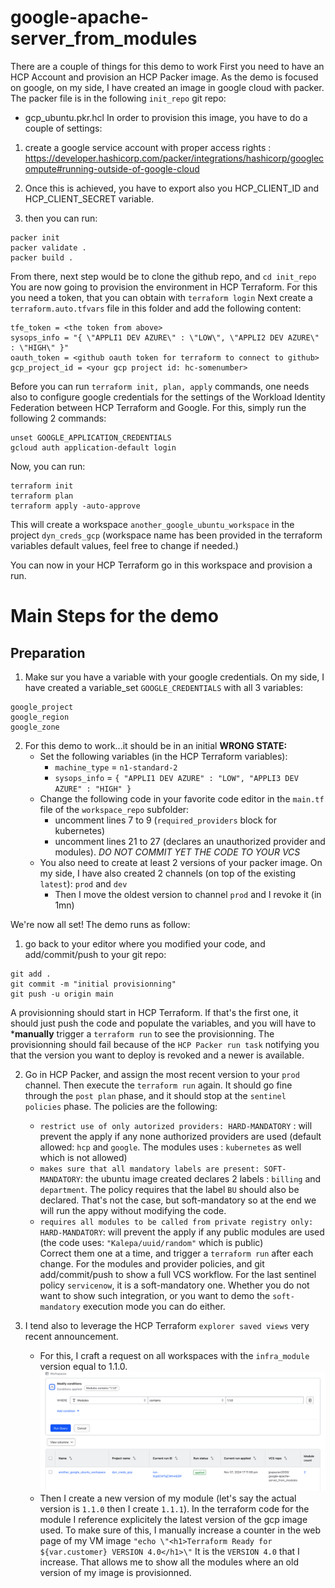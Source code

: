 # google-apache-server_from_modules


There are a couple of things for this demo to work
First you need to have an HCP Account and provision an HCP Packer image.
As the demo is focused on google, on my side, I have created an image in google cloud with packer.
The packer file is in the following `init_repo` git repo:
- gcp_ubuntu.pkr.hcl
In order to provision this image, you have to do a couple of settings:
1. create a google service account with proper access rights : https://developer.hashicorp.com/packer/integrations/hashicorp/googlecompute#running-outside-of-google-cloud

2. Once this is achieved, you have to export also you HCP_CLIENT_ID and HCP_CLIENT_SECRET variable.
3. then you can run:
````
packer init
packer validate .
packer build .
````

From there, next step would be to clone the github repo, and ```cd init_repo```
You are now going to provision the environment in HCP Terraform.
For this you need a token, that you can obtain with ```terraform login```
Next create a ```terraform.auto.tfvars``` file in this folder and add the following content:
````
tfe_token = <the token from above>
sysops_info = "{ \"APPLI1 DEV AZURE\" : \"LOW\", \"APPLI2 DEV AZURE\" : \"HIGH\" }"
oauth_token = <github oauth token for terraform to connect to github>
gcp_project_id = <your gcp project id: hc-somenumber>
````
Before you can run ```terraform init, plan, apply``` commands, one needs also to configure google credentials for the settings of the Workload Identity Federation between HCP Terraform and Google.
For this, simply run the following 2 commands:
````
unset GOOGLE_APPLICATION_CREDENTIALS
gcloud auth application-default login
````
Now, you can run:
````
terraform init
terraform plan
terraform apply -auto-approve
````
This will create a workspace ```another_google_ubuntu_workspace``` in the project ```dyn_creds_gcp``` (workspace name has been provided in the terraform variables default values, feel free to change if needed.)

You can now in your HCP Terraform go in this workspace and provision a run. 

# Main Steps for the demo

## Preparation
1. Make sur you have a variable with your google credentials. On my side, I have created a variable_set `GOOGLE_CREDENTIALS` with all 3 variables:
````
google_project
google_region
google_zone
````
2. For this demo to work...it should be in an initial **WRONG STATE:**
   - Set the following variables (in the HCP Terraform variables):
     - `machine_type` = `n1-standard-2`
     - `sysops_info` = `{ "APPLI1 DEV AZURE" : "LOW", "APPLI3 DEV AZURE" : "HIGH" }`
   - Change the following code in your favorite code editor in the `main.tf` file of the `workspace_repo` subfolder:
     - uncomment lines 7 to 9 (`required_providers` block for kubernetes)
     - uncomment lines 21 to 27 (declares an unauthorized provider and modules). *DO NOT COMMIT YET THE CODE TO YOUR VCS* 
   - You also need to create at least 2 versions of your packer image. On my side, I have also created 2 channels (on top of the existing `latest`): `prod` and `dev`
     - Then I move the oldest version to channel `prod` and I revoke it (in 1mn)

We're now all set!
The demo runs as follow:
1. go back to your editor where you modified your code, and add/commit/push to your git repo:
````
git add .
git commit -m "initial provisionning"
git push -u origin main
````
A provisionning should start in HCP Terraform. If that's the first one, it should just push the code and populate the variables, and you will have to ***manually** trigger a `terraform run` to see the provisionning.
The provisionning should fail because of the `HCP Packer run task` notifying you that the version you want to deploy is revoked and a newer is available.

2. Go in HCP Packer, and assign the most recent version to your `prod` channel. Then execute the `terraform run` again.
It should go fine through the `post plan` phase, and it should stop at the `sentinel policies` phase.
The policies are the following:
   - `restrict use of only autorized providers: HARD-MANDATORY` : will prevent the apply if any none authorized providers are used (default allowed: `hcp` and `google`. The modules uses : `kubernetes` as well which is not allowed)
   - `makes sure that all mandatory labels are present: SOFT-MANDATORY`: the ubuntu image created declares 2 labels : `billing` and `department`. The policy requires that the label `BU` should also be declared. That's not the case, but soft-mandatory so at the end we will run the appy without modifying the code.
   - `requires all modules to be called from private registry only: HARD-MANDATORY`: will prevent the apply if any public modules are used (the code uses: `"Kalepa/uuid/random"` which is public)  
Correct them one at a time, and trigger a `terraform run` after each change. For the modules and provider policies, and git add/commit/push to show a full VCS workflow.
For the last sentinel policy `servicenow`, it is a soft-mandatory one. Whether you do not want to show such integration, or you want to demo the `soft-mandatory` execution mode you can do either.

3. I tend also to leverage the HCP Terraform `explorer saved views` very recent announcement.
   -  For this, I craft a request on all workspaces with the `infra_module` version equal to 1.1.0.
   ![screenshot](../images/tf_explorer_saved_views_example.png)
   - Then I create a new version of my module (let's say the actual version is `1.1.0` then I create `1.1.1`). In the terraform code for the module I reference explicitely the latest version of the gcp image used. To make sure of this, I manually increase a counter in the web page of my VM image `"echo \"<h1>Terraform Ready for ${var.customer} VERSION 4.0</h1>\"` 
   It is the `VERSION 4.0` that I increase. 
   That allows me to show all the modules where an old version of my image is provisionned. 
